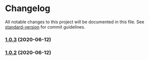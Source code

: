 # Changelog

All notable changes to this project will be documented in this file. See [standard-version](https://github.com/conventional-changelog/standard-version) for commit guidelines.

### [1.0.3](https://github.com/packdigital/eslint-config-ripperoni/compare/v1.0.2...v1.0.3) (2020-06-12)

### [1.0.2](https://github.com/packdigital/eslint-config-ripperoni/compare/v1.0.1...v1.0.2) (2020-06-12)
